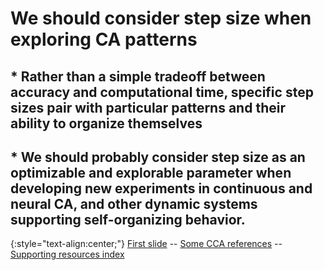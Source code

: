 # We should consider step size when exploring CA patterns

## * Rather than a simple tradeoff between accuracy and computational time, specific step sizes pair with particular patterns and their ability to organize themselves

## * We should probably consider step size as an optimizable and explorable parameter when developing new experiments in continuous and neural CA, and other dynamic systems supporting self-organizing behavior.



{:style="text-align:center;"}
[First slide](https://rivesunder.github.io/yuca/ss_slide_000.md) -- [Some CCA references](https://rivesunder.github.io/yuca/g_ref) -- [Supporting resources index](https://rivesunder.github.io/yuca/ss_slide_000.md)

